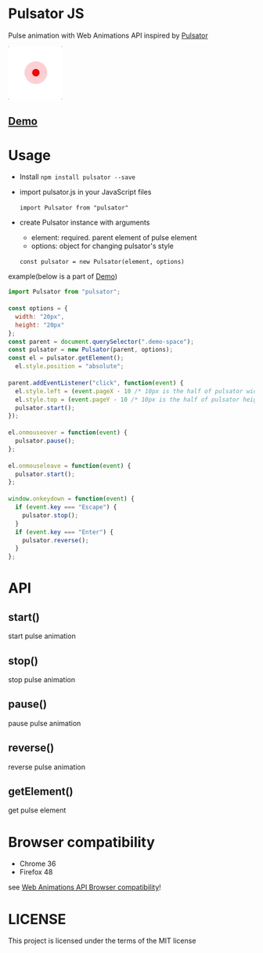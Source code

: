 # Pulsator JS
Pulse animation with Web Animations API inspired by [Pulsator](https://github.com/shu223/Pulsator)

![](capture/pulsator.gif)

##  [Demo](https://shisama.github.io/Pulsator-JS/demo/)


# Usage
+ Install
`npm install pulsator --save`

+ import pulsator.js in your JavaScript files

  `import Pulsator from "pulsator"`

+ create Pulsator instance with arguments
  * element: required. parent element of pulse element
  * options: object for changing pulsator's style
  
  `const pulsator = new Pulsator(element, options)`

example(below is a part of [Demo](https://shisama.github.io/Pulsator-JS/demo/))
```js
import Pulsator from "pulsator";

const options = {
  width: "20px",
  height: "20px"
};
const parent = document.querySelector(".demo-space");
const pulsator = new Pulsator(parent, options);
const el = pulsator.getElement();
  el.style.position = "absolute";

parent.addEventListener("click", function(event) {
  el.style.left = (event.pageX - 10 /* 10px is the half of pulsator width */) + "px";
  el.style.top = (event.pageY - 10 /* 10px is the half of pulsator height */) + "px";
  pulsator.start();
});

el.onmouseover = function(event) {
  pulsator.pause();
};

el.onmouseleave = function(event) {
  pulsator.start();
};

window.onkeydown = function(event) {
  if (event.key === "Escape") {
    pulsator.stop();
  }
  if (event.key === "Enter") {
    pulsator.reverse();
  }
};
```

# API
## start()
start pulse animation

## stop()
stop pulse animation

## pause()
pause pulse animation

## reverse()
reverse pulse animation

## getElement()
get pulse element

# Browser compatibility
* Chrome 36
* Firefox 48

see [Web Animations API Browser compatibility](https://developer.mozilla.org/en-US/docs/Web/API/Web_Animations_API#Browser_compatibility)!

# LICENSE
This project is licensed under the terms of the MIT license
